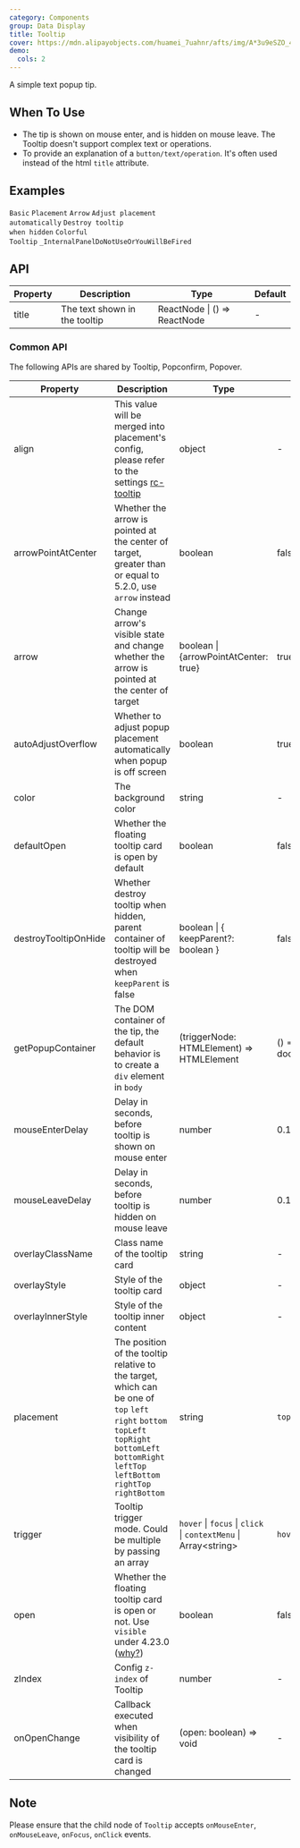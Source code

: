 ```yaml
---
category: Components
group: Data Display
title: Tooltip
cover: https://mdn.alipayobjects.com/huamei_7uahnr/afts/img/A*3u9eSZO_4c0AAAAAAAAAAAAADrJ8AQ/original
demo:
  cols: 2
---
```


A simple text popup tip.

## When To Use

- The tip is shown on mouse enter, and is hidden on mouse leave. The Tooltip doesn't support complex text or operations.
- To provide an explanation of a `button/text/operation`. It's often used instead of the html `title` attribute.

## Examples

<!-- prettier-ignore -->
<code src="./demo/basic.tsx">Basic</code>
<code src="./demo/placement.tsx">Placement</code>
<code src="./demo/arrow.tsx">Arrow</code>
<code src="./demo/auto-adjust-overflow.tsx" debug>Adjust placement automatically</code>
<code src="./demo/destroy-tooltip-on-hide.tsx" debug>Destroy tooltip when hidden</code>
<code src="./demo/colorful.tsx">Colorful Tooltip</code>
<code src="./demo/render-panel.tsx" debug>_InternalPanelDoNotUseOrYouWillBeFired</code>

## API

| Property | Description                   | Type                         | Default |
| -------- | ----------------------------- | ---------------------------- | ------- |
| title    | The text shown in the tooltip | ReactNode \| () => ReactNode | -       |

### Common API

The following APIs are shared by Tooltip, Popconfirm, Popover.

| Property | Description | Type | Default | Version |
| --- | --- | --- | --- | --- |
| align | This value will be merged into placement's config, please refer to the settings [rc-tooltip](https://github.com/react-component/tooltip) | object | - |  |
| arrowPointAtCenter | Whether the arrow is pointed at the center of target, greater than or equal to 5.2.0, use `arrow` instead | boolean | false |  |
| arrow | Change arrow's visible state and change whether the arrow is pointed at the center of target | boolean \| {arrowPointAtCenter: true} | true | 5.2.0 |
| autoAdjustOverflow | Whether to adjust popup placement automatically when popup is off screen | boolean | true |  |
| color | The background color | string | - | 4.3.0 |
| defaultOpen | Whether the floating tooltip card is open by default | boolean | false | 4.23.0 |
| destroyTooltipOnHide | Whether destroy tooltip when hidden, parent container of tooltip will be destroyed when `keepParent` is false | boolean \| { keepParent?: boolean } | false |  |
| getPopupContainer | The DOM container of the tip, the default behavior is to create a `div` element in `body` | (triggerNode: HTMLElement) => HTMLElement | () => document.body |  |
| mouseEnterDelay | Delay in seconds, before tooltip is shown on mouse enter | number | 0.1 |  |
| mouseLeaveDelay | Delay in seconds, before tooltip is hidden on mouse leave | number | 0.1 |  |
| overlayClassName | Class name of the tooltip card | string | - |  |
| overlayStyle | Style of the tooltip card | object | - |  |
| overlayInnerStyle | Style of the tooltip inner content | object | - |  |
| placement | The position of the tooltip relative to the target, which can be one of `top` `left` `right` `bottom` `topLeft` `topRight` `bottomLeft` `bottomRight` `leftTop` `leftBottom` `rightTop` `rightBottom` | string | `top` |  |
| trigger | Tooltip trigger mode. Could be multiple by passing an array | `hover` \| `focus` \| `click` \| `contextMenu` \| Array&lt;string> | `hover` |  |
| open | Whether the floating tooltip card is open or not. Use `visible` under 4.23.0 ([why?](/docs/react/faq#why-open)) | boolean | false | 4.23.0 |
| zIndex | Config `z-index` of Tooltip | number | - |  |
| onOpenChange | Callback executed when visibility of the tooltip card is changed | (open: boolean) => void | - | 4.23.0 |

## Note

Please ensure that the child node of `Tooltip` accepts `onMouseEnter`, `onMouseLeave`, `onFocus`, `onClick` events.
